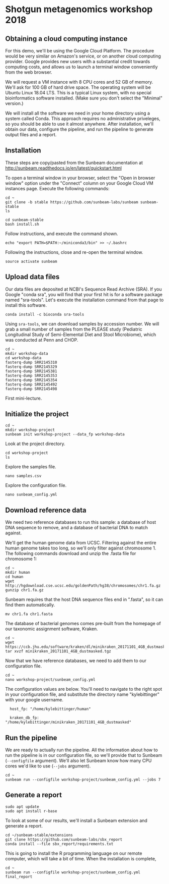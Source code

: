 # Shotgun metagenomics workshop 2018

## Obtaining a cloud computing instance

For this demo, we'll be using the Google Cloud Platform.  The procedure would be
very similar on Amazon's service, or on another cloud computing provider.
Google provides new users with a substantial credit towards computing costs,
and allows us to launch a terminal window conveniently from the web browser.

We will request a VM instance with 8 CPU cores and 52 GB of memory.  We'll ask
for 100 GB of hard drive space.  The operating system will be Ubuntu Linux
18.04 LTS.  This is a typical Linux system, with no special bioinformatics
software installed. (Make sure you don't select the "Minimal" version.)

We will install all the software we need in your home directory using a system
called Conda. This approach requires no administrative priveleges, so you
should be able to use it almost anywhere. After installation, we'll obtain our
data, configure the pipeline, and run the pipeline to generate output files and
a report.

## Installation

These steps are copy/pasted from the Sunbeam documentation at
http://sunbeam.readthedocs.io/en/latest/quickstart.html

To open a terminal window in your browser, select the "Open in browser window" 
option under the "Connect" column on your Google Cloud VM instances page. 
Execute the following commands:

```{bash}
cd ~
git clone -b stable https://github.com/sunbeam-labs/sunbeam sunbeam-stable
ls
```

```{bash}
cd sunbeam-stable
bash install.sh
```

Follow instructions, and execute the command shown.

```{bash}
echo "export PATH=$PATH:~/miniconda3/bin" >> ~/.bashrc
```

Following the instructions, close and re-open the terminal window.

```{bash}
source activate sunbeam
```

## Upload data files

Our data files are deposited at NCBI's Sequence Read Archive (SRA). If you
Google "conda sra", you will find that your first hit is for a software package
named "sra-tools".  Let's execute the installation command from that page to
install this software.

```{bash}
conda install -c bioconda sra-tools
```

Using `sra-tools`, we can download samples by accession number.  We will grab a
small number of samples from the PLEASE study (Pediatric Longitudinal Study of
Semi-Elemental Diet and Stool Microbiome), which was conducted at Penn and CHOP.

```{bash}
cd ~
mkdir workshop-data
cd workshop-data
fasterq-dump SRR2145310
fasterq-dump SRR2145329
fasterq-dump SRR2145381
fasterq-dump SRR2145353
fasterq-dump SRR2145354
fasterq-dump SRR2145492
fasterq-dump SRR2145498
```

First mini-lecture.

## Initialize the project

```{bash}
cd ~
mkdir workshop-project
sunbeam init workshop-project --data_fp workshop-data
```

Look at the project directory.

```{bash}
cd workshop-project
ls
```

Explore the samples file.

```{bash}
nano samples.csv
```

Explore the configuration file.

```{bash}
nano sunbeam_config.yml
```


## Download reference data

We need two reference databases to run this sample: a database of host DNA
sequence to remove, and a database of bacterial DNA to match against.

We'll get the human genome data from UCSC.  Filtering against the entire human
genome takes too long, so we'll only filter against chromosome 1. The following
commands download and unzip the .fasta file for chromosome 1:

```{bash}
cd ~
mkdir human
cd human
wget http://hgdownload.cse.ucsc.edu/goldenPath/hg38/chromosomes/chr1.fa.gz
gunzip chr1.fa.gz
```

Sunbeam requires that the host DNA sequence files end in ".fasta", so it can
find them automatically.

```{bash}
mv chr1.fa chr1.fasta
```

The database of bacterial genomes comes pre-built from the homepage of our
taxonomic assignment software, Kraken.

```{bash}
cd ~
wget https://ccb.jhu.edu/software/kraken/dl/minikraken_20171101_4GB_dustmasked.tgz
tar xvzf minikraken_20171101_4GB_dustmasked.tgz
```

Now that we have reference databases, we need to add them to our configuration
file.

```{bash}
cd ~
nano workshop-project/sunbeam_config.yml
```

The configuration values are below.  You'll need to navigate to the right spot
in your configuration file, and substitute the directory name "kylebittinger"
with your google username.

```
  host_fp: "/home/kylebittinger/human"
```

```
  kraken_db_fp: "/home/kylebittinger/minikraken_20171101_4GB_dustmasked"
```

## Run the pipeline

We are ready to actually run the pipeline.  All the information about how
to run the pipeline is in our configuration file, so we'll provide that to
Sunbeam (`--configfile` argument).  We'll also let Sunbeam know how many CPU
cores we'd like to use (`--jobs` argument).

```{bash}
cd ~
sunbeam run --configfile workshop-project/sunbeam_config.yml --jobs 7
```

## Generate a report

```{bash}
sudo apt update
sudo apt install r-base
```

To look at some of our results, we'll install a Sunbeam extension and generate
a report.

```{bash}
cd ~/sunbeam-stable/extensions
git clone https://github.com/sunbeam-labs/sbx_report
conda install --file sbx_report/requirements.txt
```

This is going to install the R programming language on our remote computer,
which will take a bit of time.  When the installation is complete, 

```{bash}
cd ~
sunbeam run --configfile workshop-project/sunbeam_config.yml final_report
```
